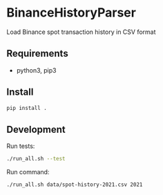 # BinanceHistoryParser

Load Binance spot transaction history in CSV format

## Requirements

- python3, pip3

## Install

```bash
pip install .
```


## Development

Run tests:
```bash
./run_all.sh --test
```

Run command:
```bash
./run_all.sh data/spot-history-2021.csv 2021
```
